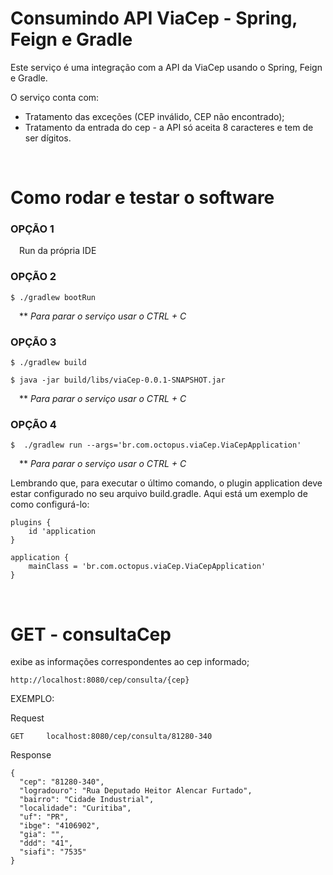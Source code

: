 # Consumindo API ViaCep - Spring, Feign e Gradle

Este serviço é uma integração com a API da ViaCep usando o Spring, Feign e Gradle.

O serviço conta com:
- Tratamento das exceções (CEP inválido, CEP não encontrado);
- Tratamento da entrada do cep - a API só aceita 8 caracteres e tem de ser dígitos.

&nbsp;
# Como rodar e testar o software
### OPÇÃO 1
&emsp;Run da própria IDE

### OPÇÃO 2

    $ ./gradlew bootRun

&emsp;** _Para parar o serviço usar o CTRL + C_

### OPÇÃO 3

    $ ./gradlew build

    $ java -jar build/libs/viaCep-0.0.1-SNAPSHOT.jar

&emsp;** _Para parar o serviço usar o CTRL + C_

### OPÇÃO 4

    $  ./gradlew run --args='br.com.octopus.viaCep.ViaCepApplication'


&emsp;** _Para parar o serviço usar o CTRL + C_

Lembrando que, para executar o último comando, o plugin application deve estar configurado no seu arquivo build.gradle. Aqui está um exemplo de como configurá-lo:

    plugins {
        id 'application
    }

    application {
        mainClass = 'br.com.octopus.viaCep.ViaCepApplication' 
    }

&nbsp;
# GET - consultaCep

  exibe as informações correspondentes ao cep informado;

    http://localhost:8080/cep/consulta/{cep}

EXEMPLO:

Request

    GET     localhost:8080/cep/consulta/81280-340

Response

    {
      "cep": "81280-340",
	  "logradouro": "Rua Deputado Heitor Alencar Furtado",
	  "bairro": "Cidade Industrial",
	  "localidade": "Curitiba",
	  "uf": "PR",
	  "ibge": "4106902",
	  "gia": "",
	  "ddd": "41",
	  "siafi": "7535"   
    }
